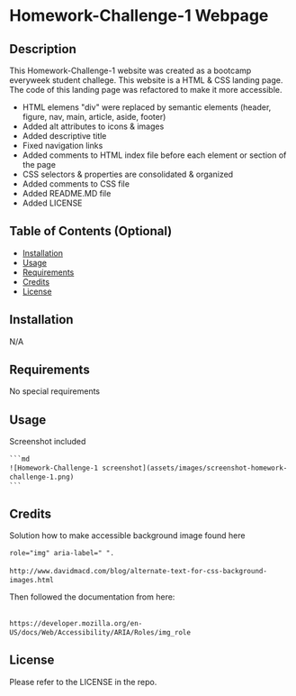 # Homework-Challenge-1 Webpage

## Description

This Homework-Challenge-1 website was created as a bootcamp everyweek student challege. This website is a HTML & CSS landing page. The code of this landing page was refactored to make it more accessible. 
- HTML elemens "div" were replaced by semantic elements (header, figure, nav, main, article, aside, footer)
- Added alt attributes to icons & images
- Added descriptive title 
- Fixed navigation links
- Added comments to HTML index file before each element or section of the page
- CSS selectors & properties are consolidated & organized
- Added comments to CSS file
- Added README.MD file
- Added LICENSE

## Table of Contents (Optional)

- [Installation](#installation)
- [Usage](#usage)
- [Requirements](#requirements)
- [Credits](#credits)
- [License](#license)

## Installation

N/A

## Requirements

No special requirements

## Usage

Screenshot included

    ```md
    ![Homework-Challenge-1 screenshot](assets/images/screenshot-homework-challenge-1.png)
    ```

## Credits
Solution how to make accessible background image found here

```
role="img" aria-label=" ".

http://www.davidmacd.com/blog/alternate-text-for-css-background-images.html

```

Then followed the documentation from here:

```

https://developer.mozilla.org/en-US/docs/Web/Accessibility/ARIA/Roles/img_role

```

## License

Please refer to the LICENSE in the repo.



